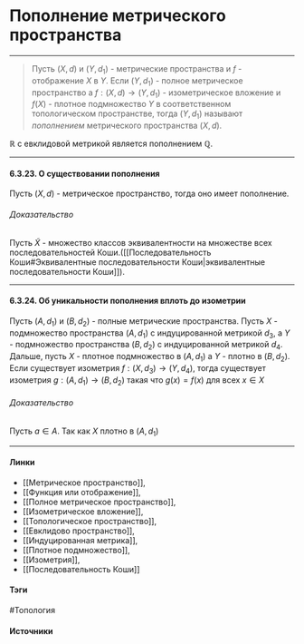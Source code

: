 # Пополнение метрического пространства
***
>Пусть $(X,d)$ и $(Y,d_{1})$ - метрические пространства и $f$ - отображение $X$ в $Y$. Если $(Y,d_{1})$ - полное метрическое пространство а $f:(X,d)\to(Y,d_{1})$ - изометрическое вложение и $f(X)$ - плотное подмножество $Y$ в соответственном топологическом пространстве, тогда $(Y,d_{1})$ называют *пополнением* метрического пространства $(X,d)$.

$\mathbb{R}$ с евклидовой метрикой является пополнением $\mathbb{Q}$.
***
#### 6.3.23. О существовании пополнения
Пусть $(X,d)$ - метрическое пространство, тогда оно имеет пополнение.
###### Доказательство
Пусть $\widetilde{X}$ - множество классов эквивалентности на множестве всех последовательностей Коши.([[Последовательность Коши#Эквивалентные последовательности Коши|эквивалентные последовательности Коши]]).

***
#### 6.3.24. Об уникальности пополнения вплоть до изометрии
Пусть $(A,d_{1})$ и $(B,d_{2})$ - полные метрические пространства. Пусть $X$ - подмножество пространства $(A,d_{1})$ c индуцированной метрикой $d_{3}$, а $Y$ - подмножество пространства $(B,d_{2})$ с индуцированной метрикой $d_{4}$. Дальше, пусть $X$ - плотное подмножество в $(A,d_{1})$ а $Y$ - плотно в $(B,d_{2})$. Если существует изометрия $f:(X,d_{3})\to(Y,d_{4})$, тогда существует изометрия $g:(A,d_{1})\to(B,d_{2})$ такая что $g(x)=f(x)$ для всех $x\in X$
###### Доказательство
Пусть $a\in A$. Так как $X$ плотно в $(A,d_{1})$
***
#### Линки
- [[Метрическое пространство]],
- [[Функция или отображение]],
- [[Полное метрическое пространство]],
- [[Изометрическое вложение]],
- [[Топологическое пространство]],
- [[Евклидово пространство]],
- [[Индуцированная метрика]],
- [[Плотное подмножество]],
- [[Изометрия]],
- [[Последовательность Коши]]
#### Тэги
 #Топология 
#### Источники
